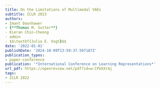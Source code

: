 ```yaml
---
title: On the Limitations of Multimodal VAEs
subtitle: ICLR 2023
authors:
- Imant Daunhawer
- {**Thomas M. Sutter**}
- Kieran Chin-Cheong
- admin
- $$\textbf{Julia E. Vogt}$$
date: '2022-01-01'
publishDate: '2024-10-09T13:59:37.597187Z'
publication_types:
- paper-conference
publication: '*International Conference on Learning Representations*'
url_pdf: https://openreview.net/pdf?id=w-CPUXXrAj
tags:
- ICLR 2022
---
```

